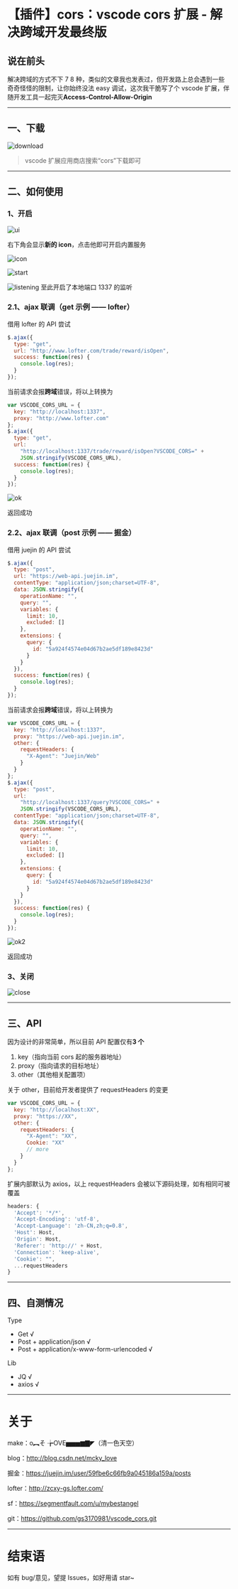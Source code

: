 # 【插件】cors：vscode cors 扩展 - 解决跨域开发最终版

## 说在前头

解决跨域的方式不下 7 8 种，类似的文章我也发表过，但开发路上总会遇到一些奇奇怪怪的限制，让你始终没法 easy 调试，这次我干脆写了个 vscode 扩展，伴随开发工具一起完灭**Access-Control-Allow-Origin**

---

## 一、下载

![download](https://img-blog.csdnimg.cn/2019040118124712.png?x-oss-process=image/watermark,type_ZmFuZ3poZW5naGVpdGk,shadow_10,text_aHR0cHM6Ly9ibG9nLmNzZG4ubmV0L01ja3lfTG92ZQ==,size_16,color_FFFFFF,t_70)

> vscode 扩展应用商店搜索“cors”下载即可

---

## 二、如何使用

### 1、开启

![ui](https://img-blog.csdnimg.cn/20190401181647118.png?x-oss-process=image/watermark,type_ZmFuZ3poZW5naGVpdGk,shadow_10,text_aHR0cHM6Ly9ibG9nLmNzZG4ubmV0L01ja3lfTG92ZQ==,size_16,color_FFFFFF,t_70)

右下角会显示**新的 icon**，点击他即可开启内置服务

![icon](https://img-blog.csdnimg.cn/20190401182113769.png)

![start](https://img-blog.csdnimg.cn/20190401182212201.png?x-oss-process=image/watermark,type_ZmFuZ3poZW5naGVpdGk,shadow_10,text_aHR0cHM6Ly9ibG9nLmNzZG4ubmV0L01ja3lfTG92ZQ==,size_16,color_FFFFFF,t_70)

![listening](https://img-blog.csdnimg.cn/2019040118231594.png?x-oss-process=image/watermark,type_ZmFuZ3poZW5naGVpdGk,shadow_10,text_aHR0cHM6Ly9ibG9nLmNzZG4ubmV0L01ja3lfTG92ZQ==,size_16,color_FFFFFF,t_70)
至此开启了本地端口 1337 的监听

### 2.1、ajax 联调（get 示例 —— lofter）

借用 lofter 的 API 尝试

```js
$.ajax({
  type: "get",
  url: "http://www.lofter.com/trade/reward/isOpen",
  success: function(res) {
    console.log(res);
  }
});
```

当前请求会报**跨域**错误，将以上转换为

```js
var VSCODE_CORS_URL = {
  key: "http://localhost:1337",
  proxy: "http://www.lofter.com"
};
$.ajax({
  type: "get",
  url:
    "http://localhost:1337/trade/reward/isOpen?VSCODE_CORS=" +
    JSON.stringify(VSCODE_CORS_URL),
  success: function(res) {
    console.log(res);
  }
});
```

![ok](https://img-blog.csdnimg.cn/20190401183658285.png?x-oss-process=image/watermark,type_ZmFuZ3poZW5naGVpdGk,shadow_10,text_aHR0cHM6Ly9ibG9nLmNzZG4ubmV0L01ja3lfTG92ZQ==,size_16,color_FFFFFF,t_70)

返回成功

### 2.2、ajax 联调（post 示例 —— 掘金）

借用 juejin 的 API 尝试

```js
$.ajax({
  type: "post",
  url: "https://web-api.juejin.im",
  contentType: "application/json;charset=UTF-8",
  data: JSON.stringify({
    operationName: "",
    query: "",
    variables: {
      limit: 10,
      excluded: []
    },
    extensions: {
      query: {
        id: "5a924f4574e04d67b2ae5df189e8423d"
      }
    }
  }),
  success: function(res) {
    console.log(res);
  }
});
```

当前请求会报**跨域**错误，将以上转换为

```js
var VSCODE_CORS_URL = {
  key: "http://localhost:1337",
  proxy: "https://web-api.juejin.im",
  other: {
    requestHeaders: {
      "X-Agent": "Juejin/Web"
    }
  }
};
$.ajax({
  type: "post",
  url:
    "http://localhost:1337/query?VSCODE_CORS=" +
    JSON.stringify(VSCODE_CORS_URL),
  contentType: "application/json;charset=UTF-8",
  data: JSON.stringify({
    operationName: "",
    query: "",
    variables: {
      limit: 10,
      excluded: []
    },
    extensions: {
      query: {
        id: "5a924f4574e04d67b2ae5df189e8423d"
      }
    }
  }),
  success: function(res) {
    console.log(res);
  }
});
```

![ok2](https://img-blog.csdnimg.cn/20190401184417593.png?x-oss-process=image/watermark,type_ZmFuZ3poZW5naGVpdGk,shadow_10,text_aHR0cHM6Ly9ibG9nLmNzZG4ubmV0L01ja3lfTG92ZQ==,size_16,color_FFFFFF,t_70)

返回成功

### 3、关闭

![close](https://img-blog.csdnimg.cn/20190401184642685.png?x-oss-process=image/watermark,type_ZmFuZ3poZW5naGVpdGk,shadow_10,text_aHR0cHM6Ly9ibG9nLmNzZG4ubmV0L01ja3lfTG92ZQ==,size_16,color_FFFFFF,t_70)

---

## 三、API

因为设计的非常简单，所以目前 API 配置仅有**3 个**

1.  key（指向当前 cors 起的服务器地址）
2.  proxy（指向请求的目标地址）
3.  other（其他相关配置项）

关于 other，目前给开发者提供了 requestHeaders 的变更

```js
var VSCODE_CORS_URL = {
  key: "http://localhost:XX",
  proxy: "https://XX",
  other: {
    requestHeaders: {
      "X-Agent": "XX",
      Cookie: "XX"
      // more
    }
  }
};
```

扩展内部默认为 axios，以上 requestHeaders 会被以下源码处理，如有相同可被覆盖

```js
headers: {
  'Accept': '*/*',
  'Accept-Encoding': 'utf-8',
  'Accept-Language': 'zh-CN,zh;q=0.8',
  'Host': Host,
  'Origin': Host,
  'Referer': 'http://' + Host,
  'Connection': 'keep-alive',
  'Cookie': "",
  ...requestHeaders
}
```

---

## 四、自测情况

Type

- Get √
- Post + application/json √
- Post + application/x-www-form-urlencoded √

Lib

- JQ √
- axios √

---

# 关于

make：o︻そ ╆OVE▅▅▅▆▇◤（清一色天空）

blog：http://blog.csdn.net/mcky_love

掘金：https://juejin.im/user/59fbe6c66fb9a045186a159a/posts

lofter：http://zcxy-gs.lofter.com/

sf：https://segmentfault.com/u/mybestangel

git：https://github.com/gs3170981/vscode_cors.git

---

# 结束语

如有 bug/意见，望提 Issues，如好用请 star~
